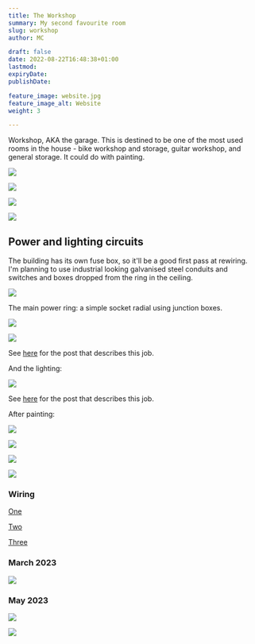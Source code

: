 ```yaml
---
title: The Workshop
summary: My second favourite room
slug: workshop
author: MC

draft: false
date: 2022-08-22T16:48:38+01:00
lastmod: 
expiryDate: 
publishDate: 

feature_image: website.jpg
feature_image_alt: Website
weight: 3

---
```


Workshop, AKA the garage.  This is destined to be one of the most used rooms in the house - bike workshop and storage, guitar workshop, and general storage. It could do with painting.

![](/images/9409.jpeg)

![](/images/9445.jpeg)

![](/images/9446.jpeg)

![](/images/9447.jpeg)

## Power and lighting circuits
The building has its own fuse box, so it'll be a good first pass at rewiring. I'm planning to use industrial looking galvanised steel conduits and switches and boxes dropped from the ring in the ceiling.

![](/images/2001.jpeg)




The main power ring: a simple socket radial using junction boxes.

![](/images/workshop-powerring.png)

![](/images/9511.jpeg)

See [here](/posts/oct-2022/power-socket) for the post that describes this job.

And the lighting:

![](/images/workshop-lightingring.png)


See [here](/posts/nov-2022/workshop-lights) for the post that describes this job.


After painting:

![](/images/9568.jpeg)

![](/images/9569.jpeg)

![](/images/9568.jpeg)

![](/images/9569.jpeg)


### Wiring

[One](/posts/dec-2022/workshopwiring-1)

[Two](/posts/dec-2022/workshopwiring-2)

[Three](/posts/dec-2022/workshopwiring-3)

### March 2023

![](/images/9870.jpeg)

### May 2023

![](/images/0025.jpeg)

![](/images/0024.jpeg)